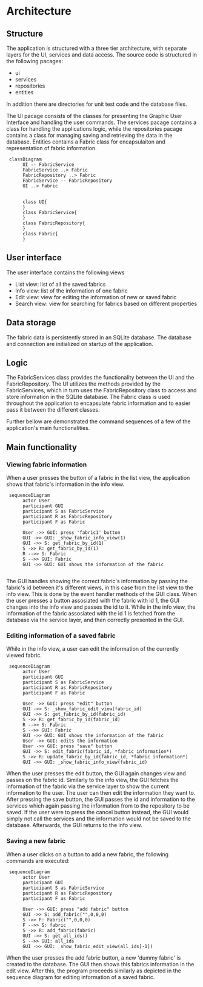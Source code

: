 # Architecture

## Structure

The application is structured with a three tier architecture, with separate layers for the UI, services and data access. The source code is structured in the following pacages:
 - ui
 - services
 - repositories
 - entities

In addition there are directories for unit test code and the database files.

The UI pacage consists of the classes for presenting the Graphic User Interface and handling the user commands. The services pacage contains a class for handling the applications logic, while the repositories pacage contains a class for managing saving and retrieving the data in the database. Entities contains a Fabric class for encapsulaiton and representation of fabric information.


```mermaid
 classDiagram
      UI -- FabricService
      FabricService ..> Fabric
      FabricRepository ..> Fabric
      FabricService -- FabricRepository
      UI ..> Fabric
      
      
      class UI{
      }
      class FabricService{
      }
      class FabricRepository{
      }
      class Fabric{
      }
```

## User interface

The user interface contains the following views
 - List view: list of all the saved fabrics
 - Info view: list of the information of one fabric
 - Edit view: view for editing the information of new or saved fabric
 - Search view: view for searching for fabrics based on different properties


## Data storage

The fabric data is persistently stored in an SQLite database. The database and connection are initialized on startup of the application.

## Logic

The FabricServices class provides the functionality between the UI and the FabricRepository. The UI utilizes the methods provided by the FabricServices, which in turn uses the FabricRepository class to access and store information in the SQLite database.
The Fabric class is used throughout the application to encapsulate fabric information and to easier pass it between the different classes.

Further bellow are demonstrated the command sequences of a few of the application's main functionalities.

## Main functionality

### Viewing fabric information

When a user presses the button of a fabric in the list view, the application shows that fabric's information in the info view. 
```mermaid
 sequenceDiagram
      actor User
      participant GUI
      participant S as FabricService
      participant R as FabricRepository
      participant F as Fabric
      
      User ->> GUI: press 'fabric1' button
      GUI ->> GUI: _show_fabric_info_view(1)
      GUI ->> S: get_fabric_by_id(1)
      S ->> R: get_fabric_by_id(1)
      R -->> S: Fabric
      S -->> GUI: Fabric
      GUI ->> GUI: GUI shows the information of the fabric
      
```     
The GUI handles showing the correct fabric's information by passing the fabric's id between it's different views, in this case from the list view to the info view. This is done by the event handler methods of the GUI class. When the user presses a button assosiated with the fabric with id 1, the GUI changes into the info view and passes the id to it. While in the info view, the information of the fabric assosiated with the id 1 is fetched from the database via the service layer, and then correctly presented in the GUI.


### Editing information of a saved fabric

While in the info view, a user can edit the information of the currently viewed fabric.
```mermaid
 sequenceDiagram
      actor User
      participant GUI
      participant S as FabricService
      participant R as FabricRepository
      participant F as Fabric
      
      User ->> GUI: press "edit" button
      GUI ->> S: _show_fabric_edit_view(fabric_id)
      GUI ->> S: get_fabric_by_id(fabric_id)
      S ->> R: get_fabric_by_id(fabric_id)
      R -->> S: Fabric
      S -->> GUI: Fabric
      GUI ->> GUI: GUI shows the information of the fabric
      User ->> GUI: edits the information
      User ->> GUI: press "save" button
      GUI ->> S: edit_fabric(fabric_id, *fabric information*)
      S ->> R: update_fabric_by_id(fabric_id, *fabric information*)
      GUI ->> GUI: _show_fabric_info_view(fabric_id)      

```    
When the user presses the edit button, the GUI again changes view and passes on the fabric id. Similarly to the info view, the GUI fetches the information of the fabric via the service layer to show the current information to the user. The user can then edit the information they want to. After pressing the save button, the GUI passes the id and information to the services which again passing the information from to the repository to be saved. If the user were to press the cancel button instead, the GUI would simply not call the services and the information would not be saved to the database. Afterwards, the GUI returns to the info view.

### Saving a new fabric

When a user clicks on a button to add a new fabric, the following commands are executed:

```mermaid
 sequenceDiagram
      actor User
      participant GUI
      participant S as FabricService
      participant R as FabricRepository
      participant F as Fabric
      
      User ->> GUI: press "add fabric" button
      GUI ->> S: add_fabric("",0,0,0)
      S ->> F: Fabric("",0,0,0)
      F -->> S: fabric
      S ->> R: add_fabric(fabric)
      GUI ->> S: get_all_ids()
      S -->> GUI: all_ids
      GUI ->> GUI: _show_fabric_edit_view(all_ids[-1])   
```
When the user presses the add fabric button, a new 'dummy fabric' is created to the database. The GUI then shows this fabrics information in the edit view. After this, the program proceeds similarly as depicted in the sequence diagram for editing information of a saved fabric.

